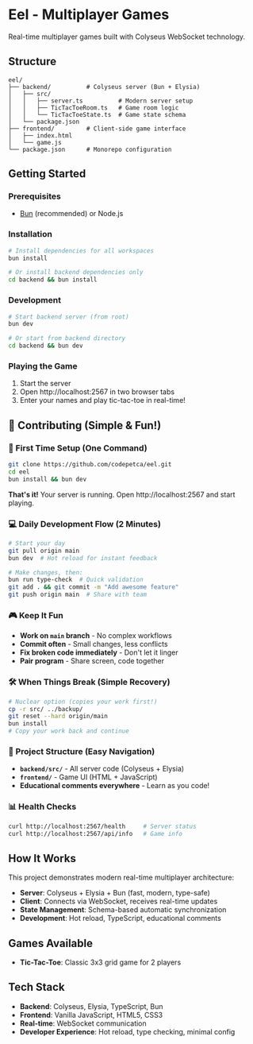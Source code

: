 # Eel - Multiplayer Games

Real-time multiplayer games built with Colyseus WebSocket technology.

## Structure

```
eel/
├── backend/          # Colyseus server (Bun + Elysia)
│   ├── src/
│   │   ├── server.ts          # Modern server setup
│   │   ├── TicTacToeRoom.ts   # Game room logic
│   │   └── TicTacToeState.ts  # Game state schema
│   └── package.json
├── frontend/         # Client-side game interface
│   ├── index.html
│   └── game.js
└── package.json      # Monorepo configuration
```

## Getting Started

### Prerequisites
- [Bun](https://bun.sh/) (recommended) or Node.js

### Installation
```bash
# Install dependencies for all workspaces
bun install

# Or install backend dependencies only
cd backend && bun install
```

### Development
```bash
# Start backend server (from root)
bun dev

# Or start from backend directory
cd backend && bun dev
```

### Playing the Game
1. Start the server
2. Open http://localhost:2567 in two browser tabs
3. Enter your names and play tic-tac-toe in real-time!

## 🤝 Contributing (Simple & Fun!)

### 🚀 First Time Setup (One Command)
```bash
git clone https://github.com/codepetca/eel.git
cd eel
bun install && bun dev
```
**That's it!** Your server is running. Open http://localhost:2567 and start playing.

### 💻 Daily Development Flow (2 Minutes)
```bash
# Start your day
git pull origin main
bun dev  # Hot reload for instant feedback

# Make changes, then:
bun run type-check  # Quick validation
git add . && git commit -m "Add awesome feature"
git push origin main  # Share with team
```

### 🎮 Keep It Fun
- **Work on `main` branch** - No complex workflows
- **Commit often** - Small changes, less conflicts  
- **Fix broken code immediately** - Don't let it linger
- **Pair program** - Share screen, code together

### 🛠 When Things Break (Simple Recovery)
```bash
# Nuclear option (copies your work first!)
cp -r src/ ../backup/
git reset --hard origin/main
bun install
# Copy your work back and continue
```

### 🎯 Project Structure (Easy Navigation)
- **`backend/src/`** - All server code (Colyseus + Elysia)
- **`frontend/`** - Game UI (HTML + JavaScript)  
- **Educational comments everywhere** - Learn as you code!

### 📊 Health Checks
```bash
curl http://localhost:2567/health     # Server status
curl http://localhost:2567/api/info   # Game info
```

## How It Works

This project demonstrates modern real-time multiplayer architecture:

- **Server**: Colyseus + Elysia + Bun (fast, modern, type-safe)
- **Client**: Connects via WebSocket, receives real-time updates
- **State Management**: Schema-based automatic synchronization
- **Development**: Hot reload, TypeScript, educational comments

## Games Available
- **Tic-Tac-Toe**: Classic 3x3 grid game for 2 players

## Tech Stack
- **Backend**: Colyseus, Elysia, TypeScript, Bun
- **Frontend**: Vanilla JavaScript, HTML5, CSS3
- **Real-time**: WebSocket communication
- **Developer Experience**: Hot reload, type checking, minimal config